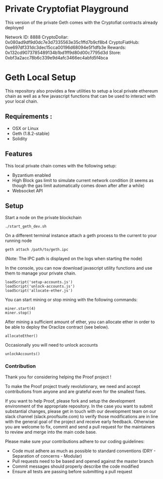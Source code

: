# Private Cryptofiat Playground

This version of the private Geth comes with the Cryptofiat contracts already deployed

Network ID: 8888
CryptoDollar: 0x080ad9df9d0dc7e3d7335563e35c1ffd7b9cf8b4
CryptoFiatHub: 0xe697df331dc3dec15cca00196d68094e5f1dfb3e
Rewards: 0x132cd9073785489134b1bd1ff9d80d00c7795d3d
Store: 0xbf3a2acc78b6c339e9d4afc3466ec4abfd5f4bca

# Geth Local Setup
This repository also provides a few utilities to setup a local private ethereum chain as well as a few javascript functions that can be used to interact with your local chain.

## Requirements :
- OSX or Linux
- Geth (1.8.2-stable)
- Solidity

## Features

This local private chain comes with the following setup:
- Byzantium enabled
- High Block gas limit to simulate current network condition (it seems as though the gas limit automatically comes down after after a while)
- Websocket API

## Setup

Start a node on the private blockchain

```
./start_geth_dev.sh
```

On a different terminal instance attach a geth process to the current to your running node

```
geth attach /path/to/geth.ipc
```

(Note: The IPC path is displayed on the logs when starting the node)

In the console, you can now download javascript utility functions and use them to manage your private chain.

```
loadScript('setup-accounts.js')
loadScript('unlock-accounts.js')
loadScript('allocate-ether.js')
```

You can start mining or stop mining with the following commands:

```
miner.start(4)
miner.stop()
```

After mining a sufficient amount of ether, you can allocate ether in order to be able to deploy the Oraclize contract
(see below).

```
allocateEther()
```

Occasionally you will need to unlock accounts

```
unlockAccounts()
```

### Contribution

Thank you for considering helping the Proof project !

To make the Proof project truely revolutionary, we need and accept contributions from anyone and are grateful even for the smallest fixes.

If you want to help Proof, please fork and setup the development environment of the appropriate repository.
In the case you want to submit substantial changes, please get in touch with our development team on our slack channel (slack.proofsuite.com) to
verify those modifications are in line with the general goal of the project and receive early feedback. Otherwise you are welcome to fix, commit and
send a pull request for the maintainers to review and merge into the main code base.

Please make sure your contributions adhere to our coding guidelines:

- Code must adhere as much as possible to standard conventions (DRY - Separation of concerns - Modular)
- Pull requests need to be based and opened against the master branch
- Commit messages should properly describe the code modified
- Ensure all tests are passing before submitting a pull request




